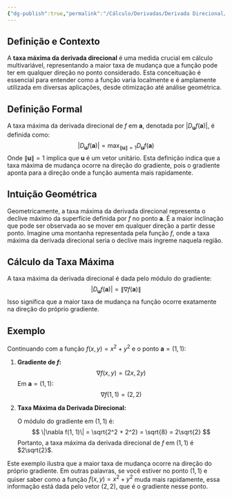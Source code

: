 ```yaml
---
{"dg-publish":true,"permalink":"/Cálculo/Derivadas/Derivada Direcional/Taxa Máxima da Derivada Direcional/","created":"2025-05-20T13:30:13.824-03:00"}
---
```



## Definição e Contexto

A **taxa máxima da derivada direcional** é uma medida crucial em cálculo multivariável, representando a maior taxa de mudança que a função pode ter em qualquer direção no ponto considerado. Esta conceituação é essencial para entender como a função varia localmente e é amplamente utilizada em diversas aplicações, desde otimização até análise geométrica.

## Definição Formal

A taxa máxima da derivada direcional de $f$ em $\mathbf{a}$, denotada por $|D_{\mathbf{u}} f(\mathbf{a})|$, é definida como:
$$
|D_{\mathbf{u}} f(\mathbf{a})| = \max_{\|\mathbf{u}\|=1} D_{\mathbf{u}} f(\mathbf{a})
$$
Onde $\|\mathbf{u}\|=1$ implica que $\mathbf{u}$ é um vetor unitário. Esta definição indica que a taxa máxima de mudança ocorre na direção do gradiente, pois o gradiente aponta para a direção onde a função aumenta mais rapidamente.

## Intuição Geométrica

Geometricamente, a taxa máxima da derivada direcional representa o declive máximo da superfície definida por $f$ no ponto $\mathbf{a}$. É a maior inclinação que pode ser observada ao se mover em qualquer direção a partir desse ponto. Imagine uma montanha representada pela função $f$, onde a taxa máxima da derivada direcional seria o declive mais íngreme naquela região.

## Cálculo da Taxa Máxima

A taxa máxima da derivada direcional é dada pelo módulo do gradiente:
$$
|D_{\mathbf{u}} f(\mathbf{a})| = \|\nabla f(\mathbf{a})\|
$$
Isso significa que a maior taxa de mudança na função ocorre exatamente na direção do próprio gradiente.

## Exemplo

Continuando com a função $f(x, y) = x^2 + y^2$ e o ponto $\mathbf{a} = (1, 1)$:

1. **Gradiente de $f$:**
$$
   \nabla f(x, y) = (2x, 2y)
$$
   Em $\mathbf{a} = (1, 1)$:
$$
   \nabla f(1, 1) = (2, 2)
$$
2. **Taxa Máxima da Derivada Direcional:**

   O módulo do gradiente em $(1, 1)$ é:
$$
   \|\nabla f(1, 1)\| = \sqrt{2^2 + 2^2} = \sqrt{8} = 2\sqrt{2}
$$
Portanto, a taxa máxima da derivada direcional de $f$ em $(1, 1)$ é $2\sqrt{2}$.

Este exemplo ilustra que a maior taxa de mudança ocorre na direção do próprio gradiente. Em outras palavras, se você estiver no ponto $(1, 1)$ e quiser saber como a função $f(x, y) = x^2 + y^2$ muda mais rapidamente, essa informação está dada pelo vetor $(2, 2)$, que é o gradiente nesse ponto.
